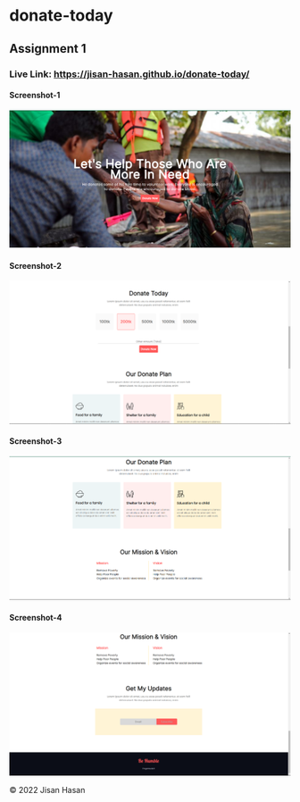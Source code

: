 # donate-today

## Assignment 1

### Live Link: https://jisan-hasan.github.io/donate-today/

<!-- Add image -->

#### Screenshot-1

![](screenshot/1.png)

#### Screenshot-2

![](screenshot/2.png)

#### Screenshot-3

![](screenshot/3.png)

#### Screenshot-4

![](screenshot/4.png)

<!-- Add Copyright -->
&copy; 2022 Jisan Hasan
